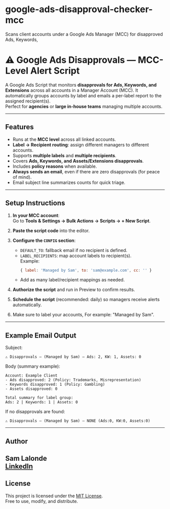 # google-ads-disapproval-checker-mcc
Scans client accounts under a Google Ads Manager (MCC) for disapproved Ads, Keywords,
# ⚠ Google Ads Disapprovals — MCC-Level Alert Script

A Google Ads Script that monitors **disapprovals for Ads, Keywords, and Extensions** across all accounts in a Manager Account (MCC).
It automatically groups accounts by label and emails a per-label report to the assigned recipient(s).  
Perfect for **agencies** or **large in-house teams** managing multiple accounts.

---

## Features
- Runs at the **MCC level** across all linked accounts.
- **Label → Recipient routing**: assign different managers to different accounts.
- Supports **multiple labels** and **multiple recipients**.
- Covers **Ads, Keywords, and Assets/Extensions disapprovals**.
- Includes **policy reasons** when available.
- **Always sends an email**, even if there are zero disapprovals (for peace of mind).
- Email subject line summarizes counts for quick triage.

---

## Setup Instructions

1. **In your MCC account**:  
   Go to **Tools & Settings → Bulk Actions → Scripts → + New Script**.

2. **Paste the script code** into the editor.

3. **Configure the `CONFIG` section**:
   - `DEFAULT_TO`: fallback email if no recipient is defined.
   - `LABEL_RECIPIENTS`: map account labels to recipient(s).  
     Example:
     ```javascript
     { label: 'Managed by Sam', to: 'sam@example.com', cc: '' }
     ```
   - Add as many label/recipient mappings as needed.

4. **Authorize the script** and run in Preview to confirm results.

5. **Schedule the script** (recommended: daily) so managers receive alerts automatically.

6. Make sure to label your accounts, For example: "Managed by Sam".

---

## Example Email Output

Subject:
```
⚠ Disapprovals — (Managed by Sam) — Ads: 2, KW: 1, Assets: 0
```

Body (summary example):
```
Account: Example Client
- Ads disapproved: 2 (Policy: Trademarks, Misrepresentation)
- Keywords disapproved: 1 (Policy: Gambling)
- Assets disapproved: 0

Total summary for label group:
Ads: 2 | Keywords: 1 | Assets: 0
```

If no disapprovals are found:
```
⚠ Disapprovals — (Managed by Sam) — NONE (Ads:0, KW:0, Assets:0)
```

---

## Author

**Sam Lalonde**  
[LinkedIn](https://www.linkedin.com/in/samlalonde/)  
---

## License

This project is licensed under the [MIT License](https://opensource.org/licenses/MIT).  
Free to use, modify, and distribute.
